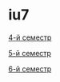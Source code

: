 # iu7

[4-й семестр](2019_2020_4sem.md)

[5-й семестр](2020_2021_5sem.md)

[6-й семестр](2021_6_sem.md)

